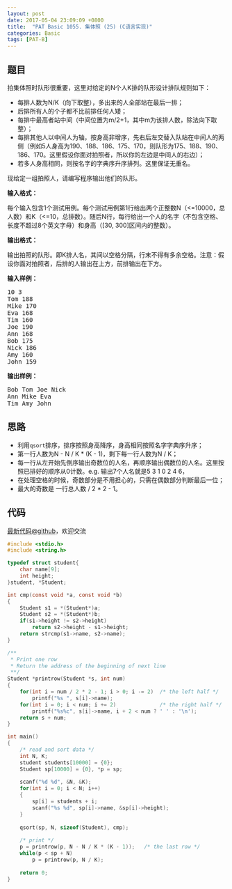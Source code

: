 ```yaml
---
layout: post
date: 2017-05-04 23:09:09 +0800
title:  "PAT Basic 1055. 集体照 (25) (C语言实现)"
categories: Basic
tags: [PAT-B]
---
```


## 题目

<div id="problemContent">
<p>
拍集体照时队形很重要，这里对给定的N个人K排的队形设计排队规则如下：
</p>
<ul>
<li>每排人数为N/K（向下取整），多出来的人全部站在最后一排；
<li>后排所有人的个子都不比前排任何人矮；
<li>每排中最高者站中间（中间位置为m/2+1，其中m为该排人数，除法向下取整）；
<li>每排其他人以中间人为轴，按身高非增序，先右后左交替入队站在中间人的两侧（例如5人身高为190、188、186、175、170，则队形为175、188、190、186、170。这里假设你面对拍照者，所以你的左边是中间人的右边）；
<li>若多人身高相同，则按名字的字典序升序排列。这里保证无重名。
</li></li></li></li></li></ul>
<p>现给定一组拍照人，请编写程序输出他们的队形。</p>
<p><b>
输入格式：
</b></p>
<p>每个输入包含1个测试用例。每个测试用例第1行给出两个正整数N（&lt;=10000，总人数）和K（&lt;=10，总排数）。随后N行，每行给出一个人的名字（不包含空格、长度不超过8个英文字母）和身高（[30, 300]区间内的整数）。
</p>
<p><b>
输出格式：
</b></p>
<p>
输出拍照的队形。即K排人名，其间以空格分隔，行末不得有多余空格。注意：假设你面对拍照者，后排的人输出在上方，前排输出在下方。
</p>
<b>输入样例：</b><pre>
10 3
Tom 188
Mike 170
Eva 168
Tim 160
Joe 190
Ann 168
Bob 175
Nick 186
Amy 160
John 159
</pre>
<b>输出样例：</b><pre>
Bob Tom Joe Nick
Ann Mike Eva
Tim Amy John
</pre>
</div>

## 思路

- 利用`qsort`排序，排序按照身高降序，身高相同按照名字字典序升序；
- 第一行人数为N - N / K * (K - 1)，剩下每一行人数为N / K；
- 每一行从左开始先倒序输出奇数位的人名，再顺序输出偶数位的人名。这里按照已排好的顺序从0计数。e.g. 输出7个人名就是5 3 1 0 2 4 6，
 - 在处理空格的时候，奇数部分是不用担心的，只需在偶数部分判断最后一位；
 - 最大的奇数是 一行总人数 / 2 * 2 - 1。

## 代码

[最新代码@github](https://github.com/OliverLew/PAT/blob/master/PATBasic/1055.c)，欢迎交流
```c
#include <stdio.h>
#include <string.h>

typedef struct student{
    char name[9];
    int height;
}student, *Student;

int cmp(const void *a, const void *b)
{
    Student s1 = *(Student*)a;
    Student s2 = *(Student*)b;
    if(s1->height != s2->height)
        return s2->height - s1->height;
    return strcmp(s1->name, s2->name);
}

/**
 * Print one row
 * Return the address of the beginning of next line
 **/
Student *printrow(Student *s, int num)
{
    for(int i = num / 2 * 2 - 1; i > 0; i -= 2)  /* the left half */
        printf("%s ", s[i]->name);
    for(int i = 0; i < num; i += 2)              /* the right half */
        printf("%s%c", s[i]->name, i + 2 < num ? ' ' : '\n');
    return s + num;
}

int main()
{
    /* read and sort data */
    int N, K;
    student students[10000] = {0};
    Student sp[10000] = {0}, *p = sp;
    
    scanf("%d %d", &N, &K);
    for(int i = 0; i < N; i++)
    {
        sp[i] = students + i;
        scanf("%s %d", sp[i]->name, &sp[i]->height);
    }
    
    qsort(sp, N, sizeof(Student), cmp);
    
    /* print */
    p = printrow(p, N - N / K * (K - 1));   /* the last row */
    while(p < sp + N)
        p = printrow(p, N / K);
    
    return 0;
}

```